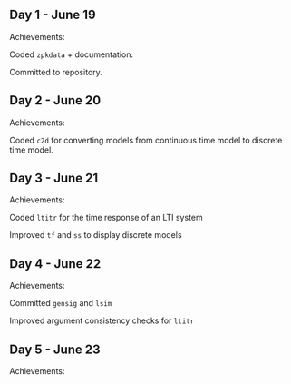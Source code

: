 ## Day 1 - June 19

Achievements:

Coded `zpkdata` + documentation. 

Committed to repository.


## Day 2 - June 20

Achievements:

Coded `c2d` for converting models from continuous time model to discrete time model.


## Day 3 - June 21

Achievements:

Coded `ltitr` for the time response of an LTI system

Improved `tf` and `ss` to display discrete models 


## Day 4 - June 22

Achievements:

Committed `gensig` and `lsim`

Improved argument consistency checks for `ltitr`

## Day 5 - June 23

Achievements:





